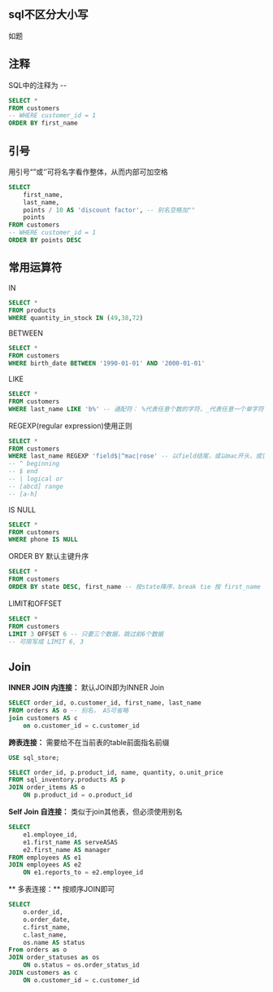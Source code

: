 ## sql不区分大小写

如题

## 注释

SQL中的注释为 --

```SQL
SELECT * 
FROM customers
-- WHERE customer_id = 1
ORDER BY first_name
```

## 引号

用引号“”或‘’可将名字看作整体，从而内部可加空格

```SQL
SELECT 
	first_name, 
	last_name, 
    points / 10 AS 'discount factor', -- 别名空格加""
    points
FROM customers
-- WHERE customer_id = 1
ORDER BY points DESC
```

## 常用运算符

IN
```SQL
SELECT *
FROM products
WHERE quantity_in_stock IN (49,38,72)
```

BETWEEN
```SQL
SELECT *
FROM customers
WHERE birth_date BETWEEN '1990-01-01' AND '2000-01-01'
```

LIKE
```SQL
SELECT *
FROM customers
WHERE last_name LIKE 'b%' -- 通配符： %代表任意个数的字符，_代表任意一个单字符
```

REGEXP(regular expression)使用正则
```SQL
SELECT *
FROM customers
WHERE last_name REGEXP 'field$|^mac|rose' -- 以field结尾，或以mac开头，或包含rose
-- ^ beginning
-- $ end
-- | logical or
-- [abcd] range
-- [a-h]
```

IS NULL
```SQL
SELECT *
FROM customers
WHERE phone IS NULL
```

ORDER BY
默认主键升序
```SQL
SELECT *
FROM customers
ORDER BY state DESC, first_name -- 按state降序，break tie 按 first_name 升序
```

LIMIT和OFFSET
```SQL
SELECT *
FROM customers
LIMIT 3 OFFSET 6 -- 只要三个数据，跳过前6个数据
-- 可简写成 LIMIT 6, 3
```

## Join

**INNER JOIN 内连接：**
默认JOIN即为INNER Join
```SQL
SELECT order_id, o.customer_id, first_name, last_name
FROM orders AS o -- 别名， AS可省略
join customers AS c
	on o.customer_id = c.customer_id
```

**跨表连接：**
需要给不在当前表的table前面指名前缀
```SQL
USE sql_store;

SELECT order_id, p.product_id, name, quantity, o.unit_price
FROM sql_inventory.products AS p
JOIN order_items AS o
	ON p.product_id = o.product_id
```

**Self Join 自连接：**
类似于join其他表，但必须使用别名
```SQL
SELECT 
	e1.employee_id,
    e1.first_name AS serveASAS
    e2.first_name AS manager
FROM employees AS e1
JOIN employees AS e2
	ON e1.reports_to = e2.employee_id
```

** 多表连接：**
按顺序JOIN即可
```SQL
SELECT 
	o.order_id,
    o.order_date,
    c.first_name,
    c.last_name,
    os.name AS status
From orders as o
JOIN order_statuses as os
	ON o.status = os.order_status_id
JOIN customers as c
	ON o.customer_id = c.customer_id
```
